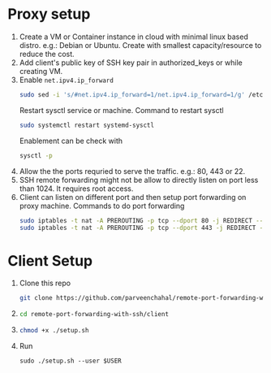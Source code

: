 # Proxy setup
1. Create a VM or Container instance in cloud with minimal linux based distro. e.g.: Debian or Ubuntu.
   Create with smallest capacity/resource to reduce the cost.
1. Add client's public key of SSH key pair in authorized_keys or while creating VM.
1. Enable `net.ipv4.ip_forward`
   ```sh
   sudo sed -i 's/#net.ipv4.ip_forward=1/net.ipv4.ip_forward=1/g' /etc/sysctl.conf
   ```
   Restart sysctl service or machine.
   Command to restart sysctl
   ```sh
   sudo systemctl restart systemd-sysctl
   ```
   Enablement can be check with
   ```sh
   sysctl -p
   ```
1. Allow the the ports requried to serve the traffic. e.g.: 80, 443 or 22.
1. SSH remote forwarding might not be allow to directly listen on port less than 1024. It requires root access.
1. Client can listen on different port and then setup port forwarding on proxy machine.
   Commands to do port forwarding
   ```sh
   sudo iptables -t nat -A PREROUTING -p tcp --dport 80 -j REDIRECT --to-ports 8080 # In client we can map 8080:localhost:80
   sudo iptables -t nat -A PREROUTING -p tcp --dport 443 -j REDIRECT --to-ports 4443 # # In client we can map 4443:localhost:443
   ```

# Client Setup
1. Clone this repo
   ```sh
   git clone https://github.com/parveenchahal/remote-port-forwarding-with-ssh.git
   ```
1. ```sh
   cd remote-port-forwarding-with-ssh/client
   ```
1. ```sh
   chmod +x ./setup.sh
   ```
1. Run
   ```
   sudo ./setup.sh --user $USER
   ```

